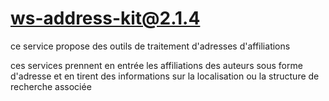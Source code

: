 # ws-address-kit@2.1.4

ce service propose des outils de traitement d'adresses d'affiliations

ces services prennent en entrée les affiliations des auteurs sous forme d'adresse et en tirent des informations sur la localisation ou la structure de recherche associée
